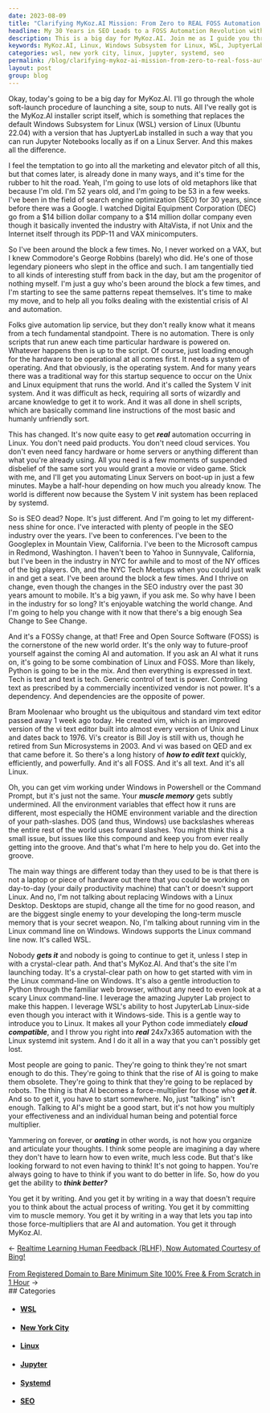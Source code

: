 ```yaml
---
date: 2023-08-09
title: "Clarifying MyKoz.AI Mission: From Zero to REAL FOSS Automation in 1 Hour"
headline: My 30 Years in SEO Leads to a FOSS Automation Revolution with MyKoz.AI
description: This is a big day for MyKoz.AI. Join me as I guide you through the soft-launch procedure of launching a site, soup to nuts. Learn how to automate Linux servers on boot-up and understand the changes in the SEO industry over the past 30 years. Leverage the amazing Jupyter Lab project to make your Python code immediately cloud compatible and get into the groove of real 24x7x365 automation with the Linux systemd init system.
keywords: MyKoz.AI, Linux, Windows Subsystem for Linux, WSL, JuptyerLab, Jupyter Notebooks, Search Engine Optimization, SEO, Digital Equipment Corporation, DEC, AltaVista, Unix, Internet, System V init system, Shell Scripts, Command Line, Systemd, Mobile, Googleplex, Mountain View, Microsoft Campus, Redmond, Yahoo, Sunnyvale, New York, NYC, Tech Meetups, Free and Open Source Software, F
categories: wsl, new york city, linux, jupyter, systemd, seo
permalink: /blog/clarifying-mykoz-ai-mission-from-zero-to-real-foss-automation-in-1-hour/
layout: post
group: blog
---
```



Okay, today's going to be a big day for MyKoz.AI. I'll go through the whole
soft-launch procedure of launching a site, soup to nuts. All I've really got is
the MyKoz.AI installer script itself, which is something that replaces the
default Windows Subsystem for Linux (WSL) version of Linux (Ubuntu 22.04) with
a version that has JuptyerLab installed in such a way that you can run Jupyter
Notebooks locally as if on a Linux Server. And this makes all the difference.

I feel the temptation to go into all the marketing and elevator pitch of all
this, but that comes later, is already done in many ways, and it's time for the
rubber to hit the road. Yeah, I'm going to use lots of old metaphors like that
because I'm old. I'm 52 years old, and I'm going to be 53 in a few weeks. I've
been in the field of search engine optimization (SEO) for 30 years, since
before there was a Google. I watched Digital Equipment Corporation (DEC) go
from a $14 billion dollar company to a $14 million dollar company even though
it basically invented the industry with AltaVista, if not Unix and the Internet
itself through its PDP-11 and VAX minicomputers.

So I've been around the block a few times. No, I never worked on a VAX, but I
knew Commodore's George Robbins (barely) who did. He's one of those legendary
pioneers who slept in the office and such. I am tangentially tied to all kinds
of interesting stuff from back in the day, but am the progenitor of nothing
myself. I'm just a guy who's been around the block a few times, and I'm
starting to see the same patterns repeat themselves. It's time to make my move,
and to help all you folks dealing with the existential crisis of AI and
automation.

Folks give automation lip service, but they don't really know what it means
from a tech fundamental standpoint. There is no automation. There is only
scripts that run anew each time particular hardware is powered on. Whatever
happens then is up to the script. Of course, just loading enough for the
hardware to be operational at all comes first. It needs a system of operating.
And that obviously, is the operating system. And for many years there was a
traditional way for this startup sequence to occur on the Unix and Linux
equipment that runs the world. And it's called the System V init system. And it
was difficult as heck, requiring all sorts of wizardly and arcane knowledge to
get it to work. And it was all done in shell scripts, which are basically
command line instructions of the most basic and humanly unfriendly sort. 

This has changed. It's now quite easy to get ***real*** automation occurring in
Linux. You don't need paid products. You don't need cloud services. You don't
even need fancy hardware or home servers or anything different than what you're
already using. All you need is a few moments of suspended disbelief of the same
sort you would grant a movie or video game. Stick with me, and I'll get you
automating Linux Servers on boot-up in just a few minutes. Maybe a half-hour
depending on how much you already know. The world is different now because the
System V init system has been replaced by systemd.

So is SEO dead? Nope. It's just different. And I'm going to let my
different-ness shine for once. I've interacted with plenty of people in the SEO
industry over the years. I've been to conferences. I've been to the Googleplex
in Mountain View, California. I've been to the Microsoft campus in Redmond,
Washington. I haven't been to Yahoo in Sunnyvale, California, but I've been in
the industry in NYC for awhile and to most of the NY offices of the big
players. Oh, and the NYC Tech Meetups when you could just walk in and get a
seat. I've been around the block a few times. And I thrive on change, even
though the changes in the SEO industry over the past 30 years amount to mobile.
It's a big yawn, if you ask me. So why have I been in the industry for so long?
It's enjoyable watching the world change. And I'm going to help you change with
it now that there's a big enough Sea Change to See Change.

And it's a FOSSy change, at that! Free and Open Source Software (FOSS) is the
cornerstone of the new world order. It's the only way to future-proof yourself
against the coming AI and automation. If you ask an AI what it runs on, it's
going to be some combination of Linux and FOSS. More than likely, Python is
going to be in the mix. And then everything is expressed in text. Tech is text
and text is tech. Generic control of text is power. Controlling text as
prescribed by a commercially incentivized vendor is not power. It's a
dependency. And dependencies are the opposite of power. 

Bram Moolenaar who brought us the ubiquitous and standard vim text editor
passed away 1 week ago today. He created vim, which is an improved version of
the vi text editor built into almost every version of Unix and Linux and dates
back to 1976. Vi's creator is Bill Joy is still with us, though he retired from
Sun Microsystems in 2003. And vi was based on QED and ex that came before it.
So there's a long history of ***how to edit text*** quickly, efficiently, and
powerfully. And it's all FOSS. And it's all text. And it's all Linux.

Oh, you can get vim working under Windows in Powershell or the Command Prompt,
but it's just not the same. Your ***muscle memory*** gets subtly undermined.
All the environment variables that effect how it runs are different, most
especially the HOME environment variable and the direction of your
path-slashes. DOS (and thus, Windows) use backslashes whereas the entire rest
of the world uses forward slashes. You might think this a small issue, but
issues like this compound and keep you from ever really getting into the
groove. And that's what I'm here to help you do. Get into the groove.

The main way things are different today than they used to be is that there is
not a laptop or piece of hardware out there that you could be working on
day-to-day (your daily productivity machine) that can't or doesn't support
Linux. And no, I'm not talking about replacing Windows with a Linux Desktop.
Desktops are stupid, change all the time for no good reason, and are the
biggest single enemy to your developing the long-term muscle memory that is
your secret weapon. No, I'm talking about running vim in the Linux command line
on Windows. Windows supports the Linux command line now. It's called WSL.

Nobody ***gets it*** and nobody is going to continue to get it, unless I step
in with a crystal-clear path. And that's MyKoz.AI. And that's the site I'm
launching today. It's a crystal-clear path on how to get started with vim in
the Linux command-line on Windows. It's also a gentle introduction to Python
through the familiar web browser, without any need to even look at a scary
Linux command-line. I leverage the amazing Jupyter Lab project to make this
happen. I leverage WSL's ability to host JupyterLab Linux-side even though you
interact with it Windows-side. This is a gentle way to introduce you to Linux.
It makes all your Python code immediately ***cloud compatible***, and I throw
you right into ***real*** 24x7x365 automation with the Linux systemd init
system. And I do it all in a way that you can't possibly get lost.

Most people are going to panic. They're going to think they're not smart enough
to do this. They're going to think that the rise of AI is going to make them
obsolete. They're going to think that they're going to be replaced by robots.
The thing is that AI becomes a force-multiplier for those who ***get it***. And
so to get it, you have to start somewhere. No, just "talking" isn't enough.
Talking to AI's might be a good start, but it's not how you multiply your
effectiveness and an individual human being and potential force multiplier.

Yammering on forever, or ***orating*** in other words, is not how you organize
and articulate your thoughts. I think some people are imagining a day where
they don't have to learn how to even write, much less code. But that's like
looking forward to not even having to think! It's not going to happen. You're
always going to have to think if you want to do better in life. So, how do you
get the ability to ***think better?***

You get it by writing. And you get it by writing in a way that doesn't require
you to think about the actual process of writing. You get it by committing vim
to muscle memory. You get it by writing in a way that lets you tap into those
force-multipliers that are AI and automation. You get it through MyKoz.AI.













<div class="arrow-links"><div class="post-nav-prev"><span class="arrow">&larr;&nbsp;</span><a href="/blog/realtime-learning-human-feedback-rlhf-now-automated-courtesy-of-bing/">Realtime Learning Human Feedback (RLHF), Now Automated Courtesy of Bing!</a></div> &nbsp; <div class="post-nav-next"><a href="/blog/from-registered-domain-to-bare-minimum-site-100-free-from-scratch-in-1-hour/">From Registered Domain to Bare Minimum Site 100% Free & From Scratch in 1 Hour</a><span class="arrow">&nbsp;&rarr;</span></div></div>
## Categories

<ul>
<li><h4><a href='/wsl/'>WSL</a></h4></li>
<li><h4><a href='/new-york-city/'>New York City</a></h4></li>
<li><h4><a href='/linux/'>Linux</a></h4></li>
<li><h4><a href='/jupyter/'>Jupyter</a></h4></li>
<li><h4><a href='/systemd/'>Systemd</a></h4></li>
<li><h4><a href='/seo/'>SEO</a></h4></li></ul>
